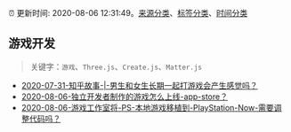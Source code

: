 :alarm_clock: 更新时间: 2020-08-06 12:31:49。[来源分类](../README.md)、[标签分类](../TAGS.md)、[时间分类](../TIMELINE.md)

## 游戏开发


> 关键字：`游戏`、`Three.js`、`Create.js`、`Matter.js`



- [2020-07-31-知乎故事-|-男生和女生长期一起打游戏会产生感觉吗？](https://www.ershicimi.com/p/a9ff7b49081c79865f8015622024b48c) 
- [2020-08-06-独立开发者制作的游戏怎么上线-app-store？](https://www.v2ex.com/t/696247) 
- [2020-08-06-游戏工作室将-PS-本地游戏移植到-PlayStation-Now-需要调整代码吗？](https://www.v2ex.com/t/696219) 